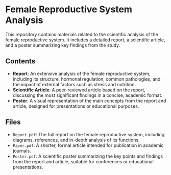 # Female Reproductive System Analysis

This repository contains materials related to the scientific analysis of the female reproductive system. It includes a detailed report, a scientific article, and a poster summarizing key findings from the study.

## Contents

- **Report**: An extensive analysis of the female reproductive system, including its structure, hormonal regulation, common pathologies, and the impact of external factors such as stress and nutrition.
- **Scientific Article**: A peer-reviewed article based on the report, discussing the most significant findings in a concise, academic format.
- **Poster**: A visual representation of the main concepts from the report and article, designed for presentations or educational purposes.

## Files

- `Report.pdf`: The full report on the female reproductive system, including diagrams, references, and in-depth analysis of its functions.
- `Paper.pdf`: A shorter, formal article intended for publication in academic journals.
- `Poster.pdf`: A scientific poster summarizing the key points and findings from the report and article, suitable for conferences or educational presentations.
